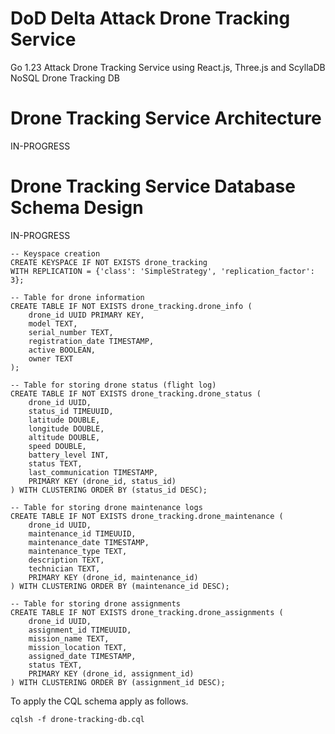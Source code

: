 # DoD Delta Attack Drone Tracking Service
Go 1.23 Attack Drone Tracking Service using React.js, Three.js and ScyllaDB NoSQL Drone Tracking DB


# Drone Tracking Service Architecture

IN-PROGRESS

# Drone Tracking Service Database Schema Design

IN-PROGRESS

```cql
-- Keyspace creation
CREATE KEYSPACE IF NOT EXISTS drone_tracking
WITH REPLICATION = {'class': 'SimpleStrategy', 'replication_factor': 3};

-- Table for drone information
CREATE TABLE IF NOT EXISTS drone_tracking.drone_info (
    drone_id UUID PRIMARY KEY,
    model TEXT,
    serial_number TEXT,
    registration_date TIMESTAMP,
    active BOOLEAN,
    owner TEXT
);

-- Table for storing drone status (flight log)
CREATE TABLE IF NOT EXISTS drone_tracking.drone_status (
    drone_id UUID,
    status_id TIMEUUID,
    latitude DOUBLE,
    longitude DOUBLE,
    altitude DOUBLE,
    speed DOUBLE,
    battery_level INT,
    status TEXT,
    last_communication TIMESTAMP,
    PRIMARY KEY (drone_id, status_id)
) WITH CLUSTERING ORDER BY (status_id DESC);

-- Table for storing drone maintenance logs
CREATE TABLE IF NOT EXISTS drone_tracking.drone_maintenance (
    drone_id UUID,
    maintenance_id TIMEUUID,
    maintenance_date TIMESTAMP,
    maintenance_type TEXT,
    description TEXT,
    technician TEXT,
    PRIMARY KEY (drone_id, maintenance_id)
) WITH CLUSTERING ORDER BY (maintenance_id DESC);

-- Table for storing drone assignments
CREATE TABLE IF NOT EXISTS drone_tracking.drone_assignments (
    drone_id UUID,
    assignment_id TIMEUUID,
    mission_name TEXT,
    mission_location TEXT,
    assigned_date TIMESTAMP,
    status TEXT,
    PRIMARY KEY (drone_id, assignment_id)
) WITH CLUSTERING ORDER BY (assignment_id DESC);

```

To apply the CQL schema apply as follows.

```shell
cqlsh -f drone-tracking-db.cql
```
